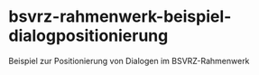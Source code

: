 bsvrz-rahmenwerk-beispiel-dialogpositionierung
==============================================

Beispiel zur Positionierung von Dialogen im BSVRZ-Rahmenwerk
